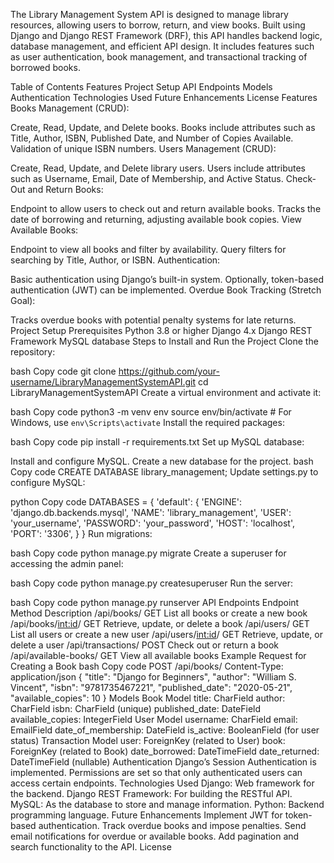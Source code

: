 The Library Management System API is designed to manage library resources, allowing users to borrow, return, and view books. Built using Django and Django REST Framework (DRF), this API handles backend logic, database management, and efficient API design. It includes features such as user authentication, book management, and transactional tracking of borrowed books.

Table of Contents
Features
Project Setup
API Endpoints
Models
Authentication
Technologies Used
Future Enhancements
License
Features
Books Management (CRUD):

Create, Read, Update, and Delete books.
Books include attributes such as Title, Author, ISBN, Published Date, and Number of Copies Available.
Validation of unique ISBN numbers.
Users Management (CRUD):

Create, Read, Update, and Delete library users.
Users include attributes such as Username, Email, Date of Membership, and Active Status.
Check-Out and Return Books:

Endpoint to allow users to check out and return available books.
Tracks the date of borrowing and returning, adjusting available book copies.
View Available Books:

Endpoint to view all books and filter by availability.
Query filters for searching by Title, Author, or ISBN.
Authentication:

Basic authentication using Django’s built-in system.
Optionally, token-based authentication (JWT) can be implemented.
Overdue Book Tracking (Stretch Goal):

Tracks overdue books with potential penalty systems for late returns.
Project Setup
Prerequisites
Python 3.8 or higher
Django 4.x
Django REST Framework
MySQL database
Steps to Install and Run the Project
Clone the repository:

bash
Copy code
git clone https://github.com/your-username/LibraryManagementSystemAPI.git
cd LibraryManagementSystemAPI
Create a virtual environment and activate it:

bash
Copy code
python3 -m venv env
source env/bin/activate  # For Windows, use `env\Scripts\activate`
Install the required packages:

bash
Copy code
pip install -r requirements.txt
Set up MySQL database:

Install and configure MySQL.
Create a new database for the project.
bash
Copy code
CREATE DATABASE library_management;
Update settings.py to configure MySQL:

python
Copy code
DATABASES = {
    'default': {
        'ENGINE': 'django.db.backends.mysql',
        'NAME': 'library_management',
        'USER': 'your_username',
        'PASSWORD': 'your_password',
        'HOST': 'localhost',
        'PORT': '3306',
    }
}
Run migrations:

bash
Copy code
python manage.py migrate
Create a superuser for accessing the admin panel:

bash
Copy code
python manage.py createsuperuser
Run the server:

bash
Copy code
python manage.py runserver
API Endpoints
Endpoint	Method	Description
/api/books/	GET	List all books or create a new book
/api/books/<int:id>/	GET	Retrieve, update, or delete a book
/api/users/	GET	List all users or create a new user
/api/users/<int:id>/	GET	Retrieve, update, or delete a user
/api/transactions/	POST	Check out or return a book
/api/available-books/	GET	View all available books
Example Request for Creating a Book
bash
Copy code
POST /api/books/
Content-Type: application/json
{
    "title": "Django for Beginners",
    "author": "William S. Vincent",
    "isbn": "9781735467221",
    "published_date": "2020-05-21",
    "available_copies": 10
}
Models
Book Model
title: CharField
author: CharField
isbn: CharField (unique)
published_date: DateField
available_copies: IntegerField
User Model
username: CharField
email: EmailField
date_of_membership: DateField
is_active: BooleanField (for user status)
Transaction Model
user: ForeignKey (related to User)
book: ForeignKey (related to Book)
date_borrowed: DateTimeField
date_returned: DateTimeField (nullable)
Authentication
Django’s Session Authentication is implemented.
Permissions are set so that only authenticated users can access certain endpoints.
Technologies Used
Django: Web framework for the backend.
Django REST Framework: For building the RESTful API.
MySQL: As the database to store and manage information.
Python: Backend programming language.
Future Enhancements
Implement JWT for token-based authentication.
Track overdue books and impose penalties.
Send email notifications for overdue or available books.
Add pagination and search functionality to the API.
License
